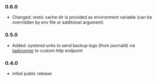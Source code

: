 ### 0.6.0 ###

* Changed: restic cache dir is provided as environment variable (can be overridden by env file or additional argument)

### 0.5.0 ###

* Added: systemd units to send backup logs (from journald) via [taskrunner](https://github.com/AenonDynamics/taskrunner-sh) to custom http endpoint

### 0.4.0 ###

* initial public release